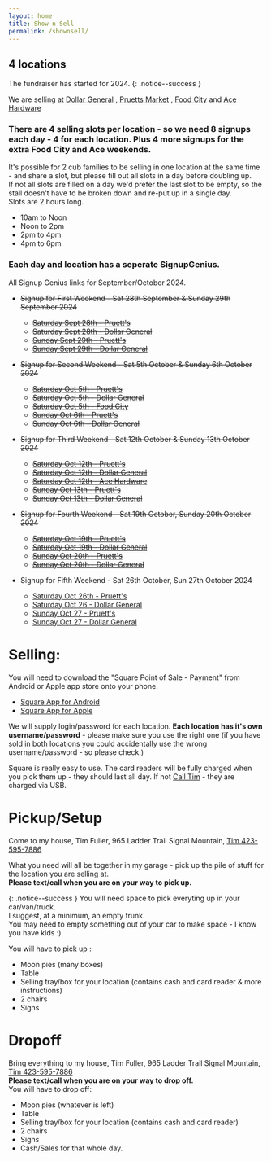 ```yaml
---
layout: home
title: Show-n-Sell
permalink: /shownsell/
---
```


## 4 locations

The fundraiser has started for 2024. 
{: .notice--success }

We are selling at [Dollar General](https://www.google.com/maps/place/Dollar+General/@35.1744822,-85.3314633,17z/data=!3m2!4b1!5s0x8860f449559ad427:0xd12cea5ca04fd5cf!4m5!3m4!1s0x8860f44bffddafb7:0x14737cbbf3090bd2!8m2!3d35.1744822!4d-85.3292746) , 
[Pruetts Market](https://www.google.com/maps/place/Pruett's+Market/@35.1386309,-85.330655,17z/data=!3m1!4b1!4m5!3m4!1s0x8860f5919d29f255:0x510723ddf790f66a!8m2!3d35.1386309!4d-85.328461) , 
[Food City](https://maps.app.goo.gl/AgoqyxFr9Rq8iB4Z9) and 
[Ace Hardware](https://maps.app.goo.gl/ppy6E4F8XSrnRCrD9)


### There are 4 selling slots per location  - so we need 8 signups each day - 4 for each location. Plus 4 more signups for the extra Food City and Ace weekends.

It's possible for 2 cub families to be selling in one location at the same time - and share a slot, but please fill out all slots in a day before doubling up.<br/>
If not all slots are filled on a day we'd prefer the last slot to be empty, so the stall doesn't have to be broken down and re-put up in a single day.<br/>
Slots are 2 hours long. 
- 10am to Noon
- Noon to 2pm
- 2pm to 4pm
- 4pm to 6pm

### Each day and location has a seperate SignupGenius.

All Signup Genius links for September/October 2024.
- ~~Signup for First Weekend - Sat 28th September & Sunday 29th September 2024~~
  - ~~[Saturday Sept 28th - Pruett's](https://www.signupgenius.com/go/10C0A4CA9A628A2FEC43-51063085-moon#/)~~
  - ~~[Saturday Sept 28th - Dollar General](https://www.signupgenius.com/go/10C0A4CA9A628A2FEC43-51063735-dollar)~~
  - ~~[Sunday Sept 29th - Pruett's](https://www.signupgenius.com/go/10C0A4CA9A628A2FEC43-51063946-pruetts)~~
  - ~~[Sunday Sept 29th - Dollar General](https://www.signupgenius.com/go/10C0A4CA9A628A2FEC43-51063996-dollar)~~

- ~~Signup for Second Weekend - Sat 5th October &  Sunday 6th October 2024~~
  - ~~[Saturday Oct 5th - Pruett's](https://www.signupgenius.com/go/10C0A4CA9A628A2FEC43-51064031-pruetts)~~
  - ~~[Saturday Oct 5th - Dollar General](https://www.signupgenius.com/go/10C0A4CA9A628A2FEC43-51064118-dollar)~~
  - ~~[Saturday Oct 5th - Food City](https://www.signupgenius.com/go/10C0A4CA9A628A2FEC43-51064129-food)~~
  - ~~[Sunday Oct 6th - Pruett's](https://www.signupgenius.com/go/10C0A4CA9A628A2FEC43-51064224-pruetts)~~
  - ~~[Sunday Oct 6th - Dollar General](https://www.signupgenius.com/go/10C0A4CA9A628A2FEC43-51064250-dollar)~~

- ~~Signup for Third Weekend - Sat 12th October & Sunday 13th October 2024~~
  - ~~[Saturday Oct 12th - Pruett's](https://www.signupgenius.com/go/10C0A4CA9A628A2FEC43-51064293-pruetts)~~
  - ~~[Saturday Oct 12th - Dollar General](https://www.signupgenius.com/go/10C0A4CA9A628A2FEC43-51064354-dollar)~~
  - ~~[Saturday Oct 12th - Ace Hardware](https://www.signupgenius.com/go/10C0A4CA9A628A2FEC43-51064351-acehardware)~~
  - ~~[Sunday Oct 13th - Pruett's](https://www.signupgenius.com/go/10C0A4CA9A628A2FEC43-51064404-pruetts)~~
  - ~~[Sunday Oct 13th - Dollar General](https://www.signupgenius.com/go/10C0A4CA9A628A2FEC43-51064413-dollar)~~
  
- ~~Signup for Fourth Weekend - Sat 19th October, Sunday 20th October 2024~~
  - ~~[Saturday Oct 19th - Pruett's](https://www.signupgenius.com/go/10C0A4CA9A628A2FEC43-51064451-pruetts)~~
  - ~~[Saturday Oct 19th - Dollar General](https://www.signupgenius.com/go/10C0A4CA9A628A2FEC43-51064523-dollar)~~
  - ~~[Sunday Oct 20th - Pruett's](https://www.signupgenius.com/go/10C0A4CA9A628A2FEC43-51064553-pruetts)~~
  - ~~[Sunday Oct 20th - Dollar General](https://www.signupgenius.com/go/10C0A4CA9A628A2FEC43-51064588-dollar)~~
  
- Signup for Fifth Weekend - Sat 26th October, Sun 27th October 2024
  - [Saturday Oct 26th - Pruett's](https://www.signupgenius.com/go/10C0A4CA9A628A2FEC43-51064627-pruetts)
  - [Saturday Oct 26 - Dollar General](https://www.signupgenius.com/go/10C0A4CA9A628A2FEC43-51064650-dollar)
  - [Sunday Oct 27 - Pruett's](https://www.signupgenius.com/go/10C0A4CA9A628A2FEC43-51064651-pruetts)
  - [Sunday Oct 27 - Dollar General](https://www.signupgenius.com/go/10C0A4CA9A628A2FEC43-51064681-dollar)


    


# Selling:
You will need to download the "Square Point of Sale - Payment" from Android or Apple app store onto your phone.
- [Square App for Android](https://play.google.com/store/search?q=square+app&c=apps)
- [Square App for Apple](https://apps.apple.com/us/app/square-point-of-sale-pos/id335393788)

We will supply login/password for each location. **Each location has it's own username/password** - please make sure you use the right one (if you have sold in both locations you could accidentally use the wrong username/password - so please check.)

Square is really easy to use. The card readers will be fully charged when you pick them up - they should last all day. If not [Call Tim](tel:4235957886) - they are charged via USB.

# Pickup/Setup
Come to my house, Tim Fuller, 965 Ladder Trail Signal Mountain, [Tim 423-595-7886](tel:4235957886) 

What you need will all be together in my garage - pick up the pile of stuff for the location you are selling at. 
<br/>
**Please text/call when you are on your way to pick up.**

{: .notice--success }
You will need space to pick everyting up in your car/van/truck.<br/>
I suggest, at a minimum, an empty trunk. <br/>
You may need to empty something out of your car to make space - I know you have kids :)

You will have to pick up : 
- Moon pies (many boxes)
- Table 
- Selling tray/box for your location (contains cash and card reader & more instructions)
- 2 chairs
- Signs

# Dropoff
Bring everything to my house, Tim Fuller, 965 Ladder Trail Signal Mountain, [Tim 423-595-7886](tel:4235957886) 
<br/>
**Please text/call when you are on your way to drop off.**
<br/>
You will have to drop off: 
- Moon pies (whatever is left)
- Table 
- Selling tray/box for your location (contains cash and card reader)
- 2 chairs
- Signs
- Cash/Sales for that whole day.


